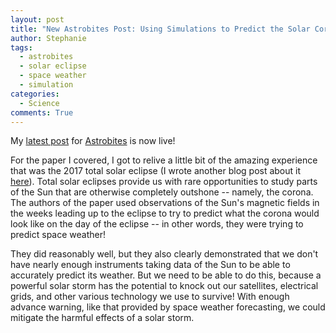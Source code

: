 ```yaml
---
layout: post
title: "New Astrobites Post: Using Simulations to Predict the Solar Corona"
author: Stephanie
tags:
  - astrobites
  - solar eclipse
  - space weather
  - simulation
categories:
  - Science
comments: True
---
```


My [latest post](https://astrobites.org/2018/09/07/corralling-the-solar-corona/)
for [Astrobites](https://astrobites.org) is now live!

For the paper I covered, I got to relive a little bit of the amazing experience that was
the 2017 total solar eclipse (I wrote another blog post about it
[here](https://stephaniejhamilton.com/blog/great-american-eclipse/)). Total
solar eclipses provide us with rare opportunities to study parts of the Sun that
are otherwise completely outshone -- namely, the corona. The authors of the
paper used observations of the Sun's magnetic fields in the weeks leading up to
the eclipse to try to predict what the corona would look like on the day of the
eclipse -- in other words, they were trying to predict space weather!

<!--more-->

They did
reasonably well, but they also clearly demonstrated that we don't have nearly
enough instruments taking data of the Sun to be able to accurately predict its
weather. But we need to be able to do this, because a powerful solar
storm has the potential to knock out our satellites, electrical grids, and other
various technology we use to survive! With enough advance warning, like that
provided by space weather forecasting, we could mitigate the harmful effects of
a solar storm.
